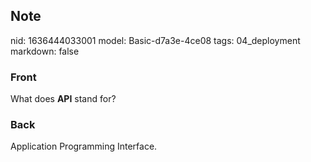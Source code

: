 ## Note
nid: 1636444033001
model: Basic-d7a3e-4ce08
tags: 04_deployment
markdown: false

### Front
What does <b>API</b> stand for?

### Back
Application Programming Interface.
